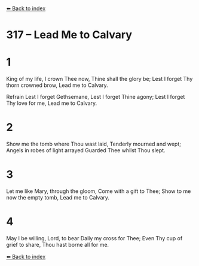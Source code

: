 [⬅️ Back to index](../README.md)

# 317 – Lead Me to Calvary


# 1
King of my life, I crown Thee now,
Thine shall the glory be;
Lest I forget Thy thorn crowned brow,
Lead me to Calvary.

Refrain
Lest I forget Gethsemane,
Lest I forget Thine agony;
Lest I forget Thy love for me,
Lead me to Calvary.

# 2
Show me the tomb where Thou wast laid,
Tenderly mourned and wept;
Angels in robes of light arrayed
Guarded Thee whilst Thou slept.

# 3
Let me like Mary, through the gloom,
Come with a gift to Thee;
Show to me now the empty tomb,
Lead me to Calvary.

# 4
May I be willing, Lord, to bear
Daily my cross for Thee;
Even Thy cup of grief to share,
Thou hast borne all for me.

[⬅️ Back to index](../README.md)
